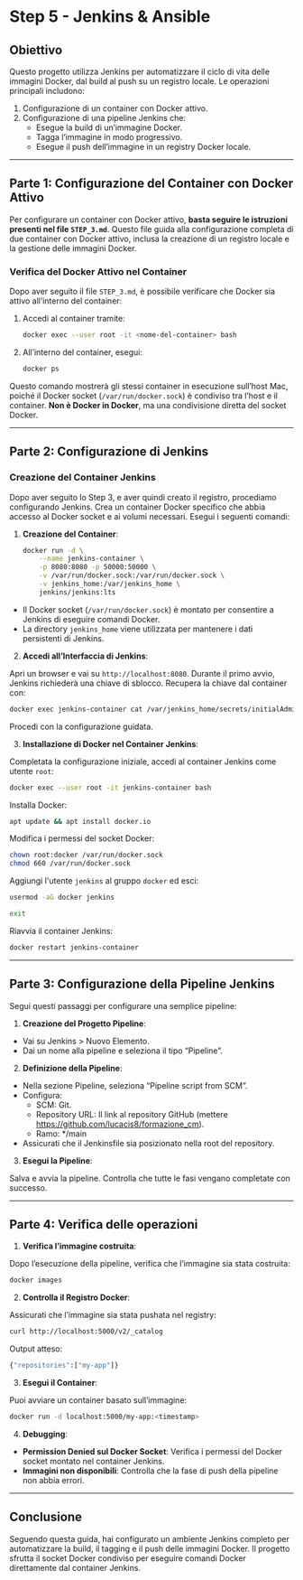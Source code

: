 # Step 5 - Jenkins & Ansible

## Obiettivo

Questo progetto utilizza Jenkins per automatizzare il ciclo di vita delle immagini Docker, dal build al push su un registro locale. Le operazioni principali includono:
1. Configurazione di un container con Docker attivo.
2. Configurazione di una pipeline Jenkins che:
   - Esegue la build di un’immagine Docker.
   - Tagga l’immagine in modo progressivo.
   - Esegue il push dell’immagine in un registry Docker locale.

---

## Parte 1: Configurazione del Container con Docker Attivo

Per configurare un container con Docker attivo, **basta seguire le istruzioni presenti nel file `STEP_3.md`**. Questo file guida alla configurazione completa di due container con Docker attivo, inclusa la creazione di un registro locale e la gestione delle immagini Docker.

### Verifica del Docker Attivo nel Container

Dopo aver seguito il file `STEP_3.md`, è possibile verificare che Docker sia attivo all’interno del container:

1. Accedi al container tramite:
   ```bash
   docker exec --user root -it <nome-del-container> bash
   ```

2. All’interno del container, esegui:
   ```bash
   docker ps
   ```

Questo comando mostrerà gli stessi container in esecuzione sull’host Mac, poiché il Docker socket (`/var/run/docker.sock`) è condiviso tra l’host e il container. **Non è Docker in Docker**, ma una condivisione diretta del socket Docker.

---

## Parte 2: Configurazione di Jenkins

### Creazione del Container Jenkins

Dopo aver seguito lo Step 3, e aver quindi creato il registro, procediamo configurando Jenkins. Crea un container Docker specifico che abbia accesso al Docker socket e ai volumi necessari. Esegui i seguenti comandi:

1. **Creazione del Container**:
   ```bash
   docker run -d \
       --name jenkins-container \
       -p 8080:8080 -p 50000:50000 \
       -v /var/run/docker.sock:/var/run/docker.sock \
       -v jenkins_home:/var/jenkins_home \
       jenkins/jenkins:lts
   ```

- Il Docker socket (`/var/run/docker.sock`) è montato per consentire a Jenkins di eseguire comandi Docker.
- La directory `jenkins_home` viene utilizzata per mantenere i dati persistenti di Jenkins.

2. **Accedi all’Interfaccia di Jenkins**:

Apri un browser e vai su `http://localhost:8080`. Durante il primo avvio, Jenkins richiederà una chiave di sblocco. Recupera la chiave dal container con:
   ```bash
   docker exec jenkins-container cat /var/jenkins_home/secrets/initialAdminPassword
   ```

Procedi con la configurazione guidata.

3. **Installazione di Docker nel Container Jenkins**:

Completata la configurazione iniziale, accedi al container Jenkins come utente `root`:
   ```bash
   docker exec --user root -it jenkins-container bash
   ```

Installa Docker:
   ```bash
   apt update && apt install docker.io
   ```

Modifica i permessi del socket Docker:
   ```bash
   chown root:docker /var/run/docker.sock  
   chmod 660 /var/run/docker.sock  
   ```

Aggiungi l'utente `jenkins` al gruppo `docker` ed esci:
   ```bash
   usermod -aG docker jenkins
   ```

   ```bash
   exit
   ```

Riavvia il container Jenkins:
   ```bash
   docker restart jenkins-container
   ```

---

## Parte 3: Configurazione della Pipeline Jenkins

Segui questi passaggi per configurare una semplice pipeline:

1. **Creazione del Progetto Pipeline**:

- Vai su Jenkins > Nuovo Elemento.
- Dai un nome alla pipeline e seleziona il tipo “Pipeline”.

2. **Definizione della Pipeline**:

- Nella sezione Pipeline, seleziona “Pipeline script from SCM”.
- Configura:
	- SCM: Git.
	- Repository URL: Il link al repository GitHub (mettere https://github.com/lucacis8/formazione_cm).
 	- Ramo: */main
 - Assicurati che il Jenkinsfile sia posizionato nella root del repository.

3. **Esegui la Pipeline**:

Salva e avvia la pipeline. Controlla che tutte le fasi vengano completate con successo.

---

## Parte 4: Verifica delle operazioni

1. **Verifica l’immagine costruita**:

Dopo l’esecuzione della pipeline, verifica che l’immagine sia stata costruita:
   ```bash
   docker images
   ```

2. **Controlla il Registro Docker**:

Assicurati che l’immagine sia stata pushata nel registry:
   ```bash
   curl http://localhost:5000/v2/_catalog
   ```

Output atteso:
   ```bash
   {"repositories":["my-app"]}
   ```

3. **Esegui il Container**:

Puoi avviare un container basato sull’immagine:
   ```bash
   docker run -d localhost:5000/my-app:<timestamp>
   ```

4. **Debugging**:

- **Permission Denied sul Docker Socket**: Verifica i permessi del Docker socket montato nel container Jenkins.
- **Immagini non disponibili**: Controlla che la fase di push della pipeline non abbia errori.

---

## Conclusione

Seguendo questa guida, hai configurato un ambiente Jenkins completo per automatizzare la build, il tagging e il push delle immagini Docker. Il progetto sfrutta il socket Docker condiviso per eseguire comandi Docker direttamente dal container Jenkins.
